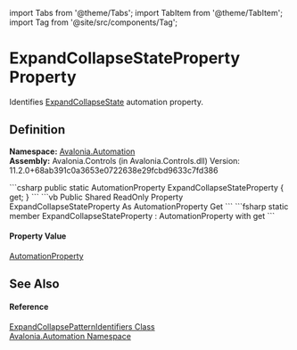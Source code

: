 import Tabs from '@theme/Tabs'; 
import TabItem from '@theme/TabItem'; 
import Tag from '@site/src/components/Tag'; 

# ExpandCollapseStateProperty Property


Identifies <a href="P_Avalonia_Automation_Provider_IExpandCollapseProvider_ExpandCollapseState">ExpandCollapseState</a> automation property.



## Definition
**Namespace:** <a href="N_Avalonia_Automation">Avalonia.Automation</a>  
**Assembly:** Avalonia.Controls (in Avalonia.Controls.dll) Version: 11.2.0+68ab391c0a3653e0722638e29fcbd9633c7fd386

<Tabs groupId="api-code-preview">
<TabItem value="csharp" label="C#">
```csharp
public static AutomationProperty ExpandCollapseStateProperty { get; }
```
</TabItem>
<TabItem value="vb" label="VB">
```vb
Public Shared ReadOnly Property ExpandCollapseStateProperty As AutomationProperty
	Get
```
</TabItem>
<TabItem value="fsharp" label="F#">
```fsharp
static member ExpandCollapseStateProperty : AutomationProperty with get
```
</TabItem>
</Tabs>



#### Property Value
<a href="T_Avalonia_Automation_AutomationProperty">AutomationProperty</a>

## See Also


#### Reference
<a href="T_Avalonia_Automation_ExpandCollapsePatternIdentifiers">ExpandCollapsePatternIdentifiers Class</a>  
<a href="N_Avalonia_Automation">Avalonia.Automation Namespace</a>  
